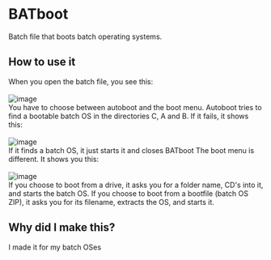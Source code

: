 # BATboot
Batch file that boots batch operating systems.

## How to use it
When you open the batch file, you see this:\
\
![image](https://github.com/user-attachments/assets/d4ebfe20-5dad-47b1-885a-1c5b071ea27f)\
You have to choose between autoboot and the boot menu.
Autoboot tries to find a bootable batch OS in the directories C, A and B.
If it fails, it shows this:\
\
![image](https://github.com/user-attachments/assets/4cbadbad-b261-4be9-8d4f-b9c4b35b5cba)\
If it finds a batch OS, it just starts it and closes BATboot
The boot menu is different. It shows you this:\
\
![image](https://github.com/user-attachments/assets/6fe8bbf9-e072-4b6e-b704-aa3a95717006)\
If you choose to boot from a drive, it asks you for a folder name, CD's into it, and starts the batch OS.
If you choose to boot from a bootfile (batch OS ZIP), it asks you for its filename, extracts the OS, and starts it.

## Why did I make this?
I made it for my batch OSes
